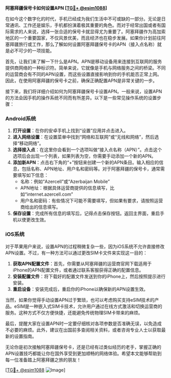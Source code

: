 **阿塞拜疆保号卡如何设置APN [[TG💪+ @esim1088](https://t.me/s/esim1088)]**

在如今这个数字化的时代，手机已经成为我们生活中不可或缺的一部分。无论是日常通讯、工作还是娱乐，手机都扮演着极其重要的角色。而对于经常出国或者有国际需求的人来说，选择一张合适的保号卡就显得尤为重要了。阿塞拜疆作为高加索地区的一个重要国家，不仅风景优美，而且经济也在稳步发展。如果你计划前往阿塞拜疆旅行或工作，那么了解如何设置阿塞拜疆保号卡的APN（接入点名称）就是必不可少的一项技能。

首先，让我们来了解一下什么是APN。APN是移动设备用来连接到互联网的服务提供商网络的一种标识符。简单来说，它就像是手机与网络服务之间的桥梁。不同的运营商会有不同的APN设置，而这些设置直接影响到你的手机能否正常上网。因此，在使用阿塞拜疆的保号卡之前，确保正确配置APN是非常关键的一步。

接下来，我们将详细介绍如何为阿塞拜疆保号卡设置APN。一般来说，设置APN的方法会因手机的操作系统不同而有所差异。以下是一些常见操作系统的设置步骤：

### Android系统

1. **打开设置**：在你的安卓手机上找到“设置”应用并点击进入。
2. **进入网络设置**：在设置菜单中找到“网络和互联网”或“无线和网络”，然后选择“移动网络”。
3. **选择接入点**：在这里你会看到一个选项叫做“接入点名称（APN）”。点击这个选项后会出现一个列表，如果列表为空，你需要手动添加一个新的APN。
4. **添加新APN**：点击右下角的“+”按钮来创建一个新的APN条目。输入相应的信息，包括名称、APN地址、用户名和密码等。对于阿塞拜疆的保号卡，通常需要填写如下信息：
   - 名称：例如“Azercell”或“Azerbaijan Mobile”
   - APN地址：根据具体运营商提供的信息填写，比如“internet.azercell.com”
   - 用户名和密码：有些情况下可能不需要填写，但如果有要求，请按照运营商给出的信息填写。
5. **保存设置**：完成所有信息的填写后，记得点击保存按钮。返回主界面，重启手机以使更改生效。

### iOS系统

对于苹果用户来说，设置APN的过程稍微复杂一些，因为iOS系统不允许直接修改APN设置。不过，有一种方法可以通过更改SIM卡文件来实现这一目的：

1. **获取APN配置文件**：首先，你需要从阿塞拜疆的运营商官网下载适用于iPhone的APN配置文件，或者通过联系客服获得正确的配置信息。
2. **安装配置文件**：将下载好的配置文件发送到你的iPhone上，然后按照提示进行安装。
3. **重启设备**：安装完成后，重启你的iPhone以确保新的APN设置生效。

当然，如果你觉得手动设置APN过于繁琐，也可以考虑购买支持eSIM技术的产品。eSIM是一种嵌入式SIM卡技术，允许用户通过在线方式激活和切换运营商的服务。这种方式不仅方便快捷，还能避免传统物理SIM卡带来的麻烦。

最后，提醒大家在设置APN时一定要仔细核对各项参数是否准确无误，以免造成不必要的麻烦。此外，建议在出国前多查阅相关资料，或者咨询专业人士以获取最新的设置指南。

无论你是初次接触阿塞拜疆保号卡，还是已经有过类似经历的老手，掌握正确的APN设置技巧都能让你在国外享受到更加顺畅的网络体验。希望本文能够帮助到每一位准备踏上阿塞拜疆之旅的朋友！

[[TG💪+ @esim1088](https://t.me/s/esim1088) ![Image](https://i.postimg.cc/4NQfJmqS/Snipaste-2025-05-13-00-14-12.png)]